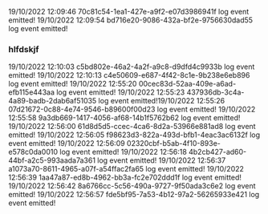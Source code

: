 19/10/2022 12:09:46 70c81c54-1ea1-427e-a9f2-e07d3986941f log event emitted!
19/10/2022 12:09:54 bd716e20-9086-432a-bf2e-9756630dad55 log event emitted!

### hlfdskjf

19/10/2022 12:10:03 c5bd802e-46a2-4a2f-a9c8-d9dfd4c9933b log event emitted!
19/10/2022 12:10:13 c4e50609-e687-4f42-8c1e-9b238e6eb896 log event emitted!
19/10/2022 12:55:20 00cec83d-52aa-409e-a6ad-efb115e443aa log event emitted!
19/10/2022 12:55:23 437936db-3c4a-4a89-badb-2dab6af51035 log event emitted!19/10/2022 12:55:26 07d21672-0c88-4e74-9546-b89600f00d23 log event emitted!
19/10/2022 12:55:58 9a3db669-1417-4056-af68-14b1f5762b62 log event emitted!
19/10/2022 12:56:00 61d8d5d5-ccec-4ca6-8d2a-53966e881ad8 log event emitted!
19/10/2022 12:56:05 f98623d3-822a-493d-bfb1-4eac3ac6132f log event emitted!
19/10/2022	12:56:09 	 02320cbf-b5ab-4f10-893e-e578c0da0010 	 log event emitted!
19/10/2022	12:56:18 	 4b2cb427-ad60-44bf-a2c5-993aada7a361 	 log event emitted!
19/10/2022	12:56:37 	 a1073a70-8611-4965-a07f-a54ffac2fa65 	 log event emitted!
19/10/2022	12:56:39 	 1aa47a87-ed8b-4962-bb3a-fc2e702ddd1f 	 log event emitted!
19/10/2022	12:56:42 	 8a6766cc-5c56-490a-9727-9f50ada3c6e2 	 log event emitted!
19/10/2022	12:56:57 	 fde5bf95-7a53-4b12-97a2-56265933e421 	 log event emitted!
